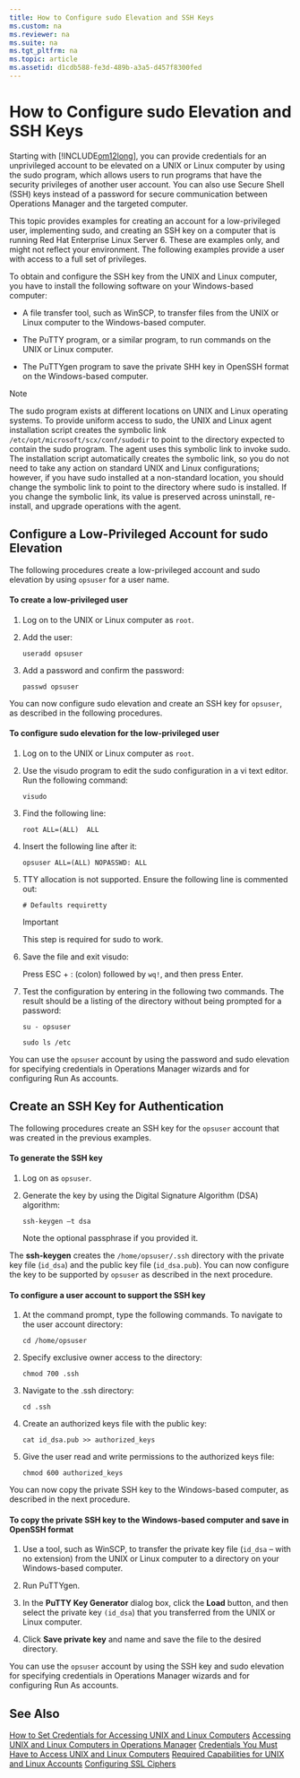 ```yaml
---
title: How to Configure sudo Elevation and SSH Keys
ms.custom: na
ms.reviewer: na
ms.suite: na
ms.tgt_pltfrm: na
ms.topic: article
ms.assetid: d1cdb588-fe3d-489b-a3a5-d457f8300fed
---
```

# How to Configure sudo Elevation and SSH Keys
Starting with [!INCLUDE[om12long](./Token/om12long_md.md)], you can provide credentials for an unprivileged account to be elevated on a UNIX or Linux computer by using the sudo program, which allows users to run programs that have the security privileges of another user account. You can also use Secure Shell \(SSH\) keys instead of a password for secure communication between Operations Manager and the targeted computer.

This topic provides examples for creating an account for a low\-privileged user, implementing sudo, and creating an SSH key on a computer that is running Red Hat Enterprise Linux Server 6. These are examples only, and might not reflect your environment. The following examples provide a user with access to a full set of privileges.

To obtain and configure the SSH key from the UNIX and Linux computer, you have to install the following software on your Windows\-based computer:

-   A file transfer tool, such as WinSCP, to transfer files from the UNIX or Linux computer to the Windows\-based computer.

-   The PuTTY program, or a similar program, to run commands on the UNIX or Linux computer.

-   The PuTTYgen program to save the private SHH key in OpenSSH format on the Windows\-based computer.

> [!NOTE]
> The sudo program exists at different locations on UNIX and Linux operating systems. To provide uniform access to sudo, the UNIX and Linux agent installation script creates the symbolic link `/etc/opt/microsoft/scx/conf/sudodir` to point to the directory expected to contain the sudo program. The agent uses this symbolic link to invoke sudo. The installation script automatically creates the symbolic link, so you do not need to take any action on standard UNIX and Linux configurations; however, if you have sudo installed at a non\-standard location, you should change the symbolic link to point to the directory where sudo is installed. If you change the symbolic link, its value is preserved across uninstall, re\-install, and upgrade operations with the agent.

## Configure a Low\-Privileged Account for sudo Elevation
The following procedures create a low\-privileged account and sudo elevation by using `opsuser` for a user name.

#### To create a low\-privileged user

1.  Log on to the UNIX or Linux computer as `root`.

2.  Add the user:

    `useradd opsuser`

3.  Add a password and confirm the password:

    `passwd opsuser`

You can now configure sudo elevation and create an SSH key for `opsuser`, as described in the following procedures.

#### To configure sudo elevation for the low\-privileged user

1.  Log on to the UNIX or Linux computer as `root`.

2.  Use the visudo program to edit the sudo configuration in a vi text editor. Run the following command:

    `visudo`

3.  Find the following line:

    `root ALL=(ALL)  ALL`

4.  Insert the following line after it:

    `opsuser ALL=(ALL) NOPASSWD: ALL`

5.  TTY allocation is not supported. Ensure the following line is commented out:

    `# Defaults requiretty`

    > [!IMPORTANT]
    > This step is required for sudo to work.

6.  Save the file and exit visudo:

    Press ESC \+ : \(colon\) followed by `wq!`, and then press Enter.

7.  Test the configuration by entering in the following two commands. The result should be a listing of the directory without being prompted for a password:

    `su - opsuser`

    `sudo ls /etc`

You can use the `opsuser` account by using the password and sudo elevation for specifying credentials in Operations Manager wizards and for configuring Run As accounts.

## Create an SSH Key for Authentication
The following procedures create an SSH key for the `opsuser` account that was created in the previous examples.

#### To generate the SSH key

1.  Log on as `opsuser`.

2.  Generate the key by using the Digital Signature Algorithm \(DSA\) algorithm:

    `ssh-keygen –t dsa`

    Note the optional passphrase if you provided it.

The **ssh\-keygen** creates the `/home/opsuser/.ssh` directory with the private key file \(`id_dsa`\) and the public key file \(`id_dsa.pub`\). You can now configure the key to be supported by `opsuser` as described in the next procedure.

#### To configure a user account to support the SSH key

1.  At the command prompt, type the following commands. To navigate to the user account directory:

    `cd /home/opsuser`

2.  Specify exclusive owner access to the directory:

    `chmod 700 .ssh`

3.  Navigate to the .ssh directory:

    `cd .ssh`

4.  Create an authorized keys file with the public key:

    `cat id_dsa.pub >> authorized_keys`

5.  Give the user read and write permissions to the authorized keys file:

    `chmod 600 authorized_keys`

You can now copy the private SSH key to the Windows\-based computer, as described in the next procedure.

#### To copy the private SSH key to the Windows\-based computer and save in OpenSSH format

1.  Use a tool, such as WinSCP, to transfer the private key file \(`id_dsa` – with no extension\) from the UNIX or Linux computer to a directory on your Windows\-based computer.

2.  Run PuTTYgen.

3.  In the **PuTTY Key Generator** dialog box, click the **Load** button, and then select the private key `(id_dsa`\) that you transferred from the UNIX or Linux computer.

4.  Click **Save private key** and name and save the file to the desired directory.

You can use the `opsuser` account by using the SSH key and sudo elevation for specifying credentials in Operations Manager wizards and for configuring Run As accounts.

## See Also
[How to Set Credentials for Accessing UNIX and Linux Computers](./How-to-Set-Credentials-for-Accessing-UNIX-and-Linux-Computers.md)
[Accessing UNIX and Linux Computers in Operations Manager](./Accessing-UNIX-and-Linux-Computers-in-Operations-Manager.md)
[Credentials You Must Have to Access UNIX and Linux Computers](./Credentials-You-Must-Have-to-Access-UNIX-and-Linux-Computers.md)
[Required Capabilities for UNIX and Linux Accounts](./Required-Capabilities-for-UNIX-and-Linux-Accounts.md)
[Configuring SSL Ciphers](./Configuring-SSL-Ciphers.md)


